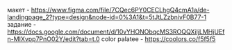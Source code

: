 макет - https://www.figma.com/file/7CQec6PY0CECLhgQ4cmA1a/de-landingpage_2?type=design&node-id=0%3A1&t=5tJtLZzbnivF0B77-1
задание - https://docs.google.com/document/d/10vYHONObqcMS3ROQQXiIjLMHjUEfn-MIXvpp7PnO02Y/edit?tab=t.0
color palatee - https://coolors.co/f5f5f5

